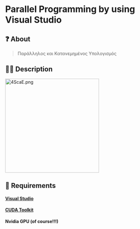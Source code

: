 # Parallel Programming by using Visual Studio

## ❓ About
>Παράλληλος και Κατανεμημένος Υπολογισμός

## 👨‍💻 Description
<img src="https://a.imagem.app/4ScaE.png" alt="4ScaE.png" border="0" width="300" />

## 🧰 Requirements

#### [Visual Studio](https://visualstudio.microsoft.com/downloads/)
#### [CUDA Toolkit](https://developer.nvidia.com/cuda-downloads?target_os=Windows&target_arch=x86_64&target_version=10&target_type=exenetwork)
#### Nvidia GPU (of course!!!)
